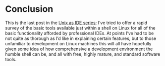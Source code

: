 # Conclusion

This is the last post in the [Unix as IDE series](http://blog.sanctum.geek.nz/series/unix-as-ide/); I’ve tried to offer a rapid survey of the basic tools available just within a shell on Linux for all of the basic functionality afforded by professional IDEs. At points I’ve had to be not quite as thorough as I’d like in explaining certain features, but to those unfamiliar to development on Linux machines this will all have hopefully given some idea of how comprehensive a development environment the humble shell can be, and all with free, highly mature, and standard software tools.

